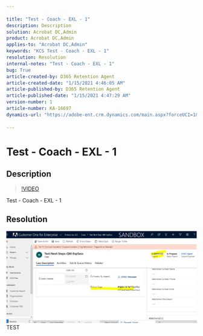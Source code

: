 ```yaml
---

title: "Test - Coach - EXL - 1"  
description: Description  
solution: Acrobat DC,Admin  
product: Acrobat DC,Admin  
applies-to: "Acrobat DC,Admin"  
keywords: "KCS Test - Coach - EXL - 1"  
resolution: Resolution  
internal-notes: "Test - Coach - EXL - 1"  
bug: True  
article-created-by: D365 Retention Agent  
article-created-date: "1/15/2021 4:46:05 AM"  
article-published-by: D365 Retention Agent  
article-published-date: "1/15/2021 4:47:29 AM"  
version-number: 1  
article-number: KA-16697  
dynamics-url: "https://adobe-ent.crm.dynamics.com/main.aspx?forceUCI=1&pagetype=entityrecord&etn=knowledgearticle&id=d7656f8e-ec56-eb11-a812-000d3a303484"

---
```


# Test - Coach - EXL - 1

## Description

>[!VIDEO](https://video.tv.adobe.com/v/18696?quality=9&learn=on )

 Test - Coach - EXL - 1

## Resolution

![](assets/dec7c6ad-ec56-eb11-a812-000d3a303484.png)TEST




